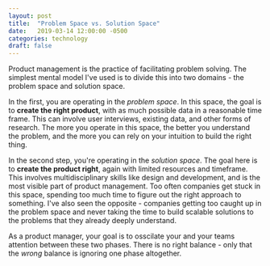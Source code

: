 ```yaml
---
layout: post
title:  "Problem Space vs. Solution Space"
date:   2019-03-14 12:00:00 -0500
categories: technology
draft: false
---
```


Product management is the practice of facilitating problem solving. The simplest mental model I've used is to divide this into two domains - the problem space and solution space.

In the first, you are operating in the _problem space_. In this space, the goal is to **create the right product**, with as much possible data in a reasonable time frame. This can involve user interviews, existing data, and other forms of research. The more you operate in this space, the better you understand the problem, and the more you can rely on your intuition to build the right thing.

In the second step, you're operating in the _solution space_. The goal here is to **create the product right**, again with limited resources and timeframe. This involves multidisciplinary skills like design and development, and is the most visible part of product management. Too often companies get stuck in this space, spending too much time to figure out the right approach to something. I've also seen the opposite - companies getting too caught up in the problem space and never taking the time to build scalable solutions to the problems that they already deeply understand.

As a product manager, your goal is to osscilate your and your teams attention between these two phases. There is no right balance - only that the _wrong_ balance is ignoring one phase altogether.